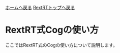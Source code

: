 [ホームへ戻る](/docs/README.md) [RextRTトップへ戻る](README.md)

# RextRT式Cogの使い方
ここではRextRT式のCogの使い方について説明します。
